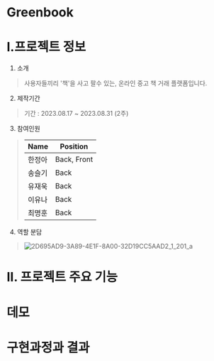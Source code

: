 # Greenbook

# I.프로젝트 정보
1. 소개
> 사용자들끼리 '책'을 사고 팔수 있는, 온라인 중고 책 거래 플랫폼입니다.

2. 제작기간
> 기간 : 2023.08.17 ~ 2023.08.31 (2주)

3. 참여인원
>|Name|Position|
>|---|---|
>|한정아|Back, Front|
>|송슬기|Back|
>|유재욱|Back|
>|이유나|Back|
>|최명훈|Back|

4. 역할 분담
> ![2D695AD9-3A89-4E1F-8A00-32D19CC5AAD2_1_201_a](https://github.com/JeongahHan/Greenbook/assets/142190043/8dc0308c-bd1a-4dcd-9abf-989552568164)





# II. 프로젝트 주요 기능



# 데모

# 구현과정과 결과
